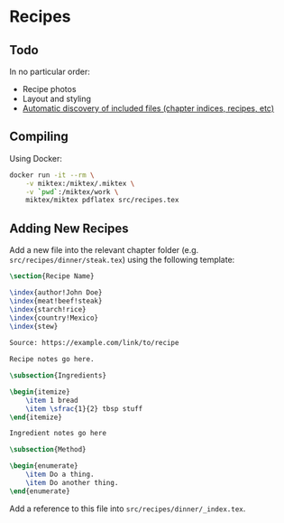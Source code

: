 # Recipes

## Todo

In no particular order:

* Recipe photos
* Layout and styling
* [Automatic discovery of included files (chapter indices, recipes, etc)](https://tex.stackexchange.com/questions/200937/how-to-automatically-include-several-text-documents-into-a-latex-document)

## Compiling

Using Docker:

```sh
docker run -it --rm \
    -v miktex:/miktex/.miktex \
    -v `pwd`:/miktex/work \
    miktex/miktex pdflatex src/recipes.tex
```

## 

## Adding New Recipes

Add a new file into the relevant chapter folder (e.g. `src/recipes/dinner/steak.tex`) using the following template:

```latex
\section{Recipe Name}

\index{author!John Doe}
\index{meat!beef!steak}
\index{starch!rice}
\index{country!Mexico}
\index{stew}
  
Source: https://example.com/link/to/recipe

Recipe notes go here.

\subsection{Ingredients}

\begin{itemize}
    \item 1 bread
    \item \sfrac{1}{2} tbsp stuff
\end{itemize}

Ingredient notes go here

\subsection{Method}

\begin{enumerate}
    \item Do a thing.
    \item Do another thing.
\end{enumerate}
```

Add a reference to this file into `src/recipes/dinner/_index.tex`.

